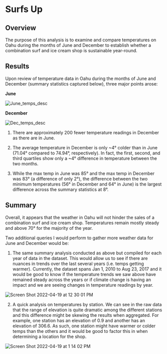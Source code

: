 # Surfs Up

## Overview

The purpose of this analysis is to examine and compare temperatures on Oahu during the months of June and December to establish whether a combination surf and ice cream shop is sustainable year-round.

## Results

Upon review of temperature data in Oahu during the months of June and December (summary statistics captured below), three major points arose:

**June**

![June_temps_desc](https://user-images.githubusercontent.com/99286327/164056753-5ff4a87b-e3fe-450e-802a-9a0e97c09c31.png)

**December**

![Dec_temps_desc](https://user-images.githubusercontent.com/99286327/164056830-7ccbdd0e-3d01-4a94-a3a3-e3d54187bbca.png)

1. There are approximately 200 fewer temperature readings in December as there are in June.

2. The average temperature in December is only ~4° colder than in June (71.04° compared to 74.94°, respectively). In fact, the first, second, and third quartiles show only a ~4° difference in temperature between the two months.

3. While the max temp in June was 85° and the max temp in December was 83° (a difference of only 2°), the difference between the two minimum temperatures (56° in December and 64° in June) is the largest difference across the summary statistics at 8°.


## Summary

Overall, it appears that the weather in Oahu will not hinder the sales of a combination surf and ice cream shop. Temperatures remain mostly steady and above 70° for the majority of the year.

Two additional queries I would perform to gather more weather data for June and December would be:

1. The same summary analysis conducted as above but compiled for each year of data in the dataset. This would allow us to see if there are nuances in trends over the last several years (i.e. temps getting warmer). Currently, the dataset spans Jan 1, 2010 to Aug 23, 2017 and it would be good to know if the temperature trends we saw above have remained steady across the years or if climate change is having an impact and we are seeing changes in temperature readings by year.

![Screen Shot 2022-04-19 at 12 30 01 PM](https://user-images.githubusercontent.com/99286327/164056864-baf74e10-b8d5-4ecd-a885-84418a37215c.png)

2. A quick analysis on temperatures by station. We can see in the raw data that the range of elevation is quite dramatic among the different stations and this difference might be skewing the results when aggregated. For example, one station has an elevation of 0.9 and another has an elevation of 306.6. As such, one station might have warmer or colder temps than the others and it would be good to factor this in when determining a location for the shop.

![Screen Shot 2022-04-19 at 1 14 02 PM](https://user-images.githubusercontent.com/99286327/164059151-64aa3413-388a-422d-8ef2-fc3b4a8d44d5.png)
